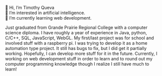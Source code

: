 👋 Hi, I’m Timothy Queva <br>
👀 I’m interested in artificial intelligence.<br>
🌱 I’m currently learning web development. <br>

Just graduated from Grande Prairie Regional College with a computer science diploma. I have roughly a year of experience in Java, python, C/C++, SQL, JavaScript, WebGL. My first/last project was for school and involved stuff with a raspberry pi. I was trying to develop it as a home automation type project. It still has bugs to fix, but I did get it partially working. Hopefully, I can develop more stuff for it in the future. Currently, I working on web development stuff in order to learn and to round out my computer programming knowledge though I realize I still have much to learn!
